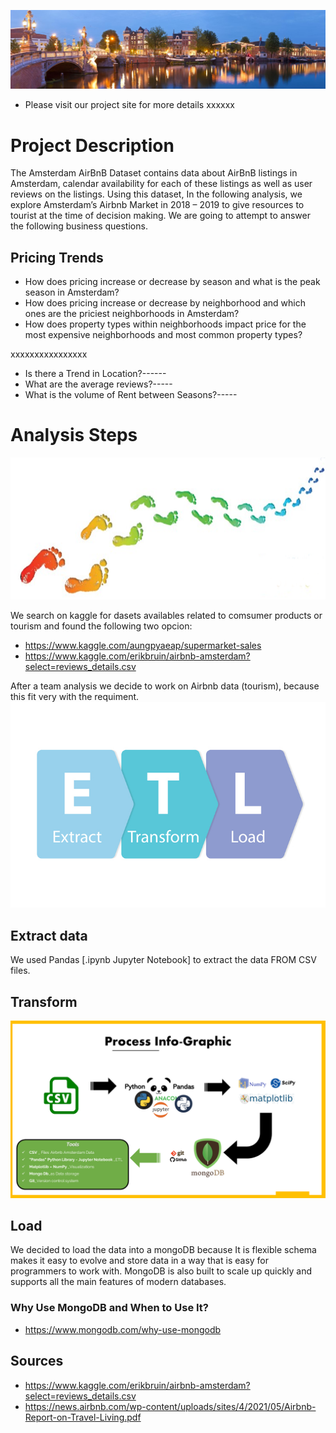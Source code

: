 
![](Images/Amsterdam_.jpg)

* Please visit our project site for more details xxxxxx

# Project Description

The Amsterdam AirBnB Dataset contains data about AirBnB listings in Amsterdam, calendar availability for each of these listings as well as user reviews on the listings. Using this dataset, In the following analysis, we explore Amsterdam’s Airbnb Market in 2018 – 2019 to give resources to tourist at the time of decision making. We are going to attempt to answer the following business questions.

## Pricing Trends

* How does pricing increase or decrease by season and what is the peak season in Amsterdam?
* How does pricing increase or decrease by neighborhood and which ones are the priciest neighborhoods in Amsterdam?
* How does property types within neighborhoods impact price for the most expensive neighborhoods and most common property types?

xxxxxxxxxxxxxxxx
* Is there a Trend in Location?------
* What are the average reviews?-----
* What is the volume of Rent between Seasons?-----


# Analysis Steps
![](Images/steps.png)

We search on kaggle for dasets availables related to comsumer products or tourism and found the following two opcion: 

 * https://www.kaggle.com/aungpyaeap/supermarket-sales
 * https://www.kaggle.com/erikbruin/airbnb-amsterdam?select=reviews_details.csv

After a team analysis we decide to work on Airbnb data (tourism), because this fit very with the requiment.
![](Images/ETL.jpg)
## Extract data
We used Pandas [.ipynb Jupyter Notebook] to extract the data FROM CSV files.


## Transform
![](Images/Infographic.png)


## Load
We decided to load the data into a mongoDB because It is flexible schema makes it easy to evolve and store data in a way that is easy for programmers to work with. MongoDB is also built to scale up quickly and supports all the main features of modern databases. 

### Why Use MongoDB and When to Use It?
* https://www.mongodb.com/why-use-mongodb


## Sources

* https://www.kaggle.com/erikbruin/airbnb-amsterdam?select=reviews_details.csv
* https://news.airbnb.com/wp-content/uploads/sites/4/2021/05/Airbnb-Report-on-Travel-Living.pdf
